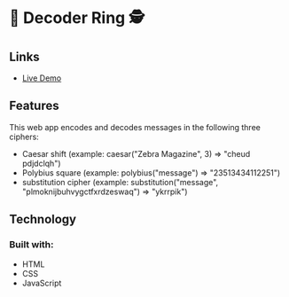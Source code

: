 # 💍 Decoder Ring 🕵️

## Links
* [Live Demo](https://levijmason.github.io/Decoder-Ring/)


## Features

This web app encodes and decodes messages in the following three ciphers:

* Caesar shift (example: caesar("Zebra Magazine", 3) => "cheud pdjdclqh")
* Polybius square (example: polybius("message") => "23513434112251")
* substitution cipher (example: substitution("message", "plmoknijbuhvygctfxrdzeswaq") => "ykrrpik")


## Technology

### Built with:
* HTML
* CSS
* JavaScript
